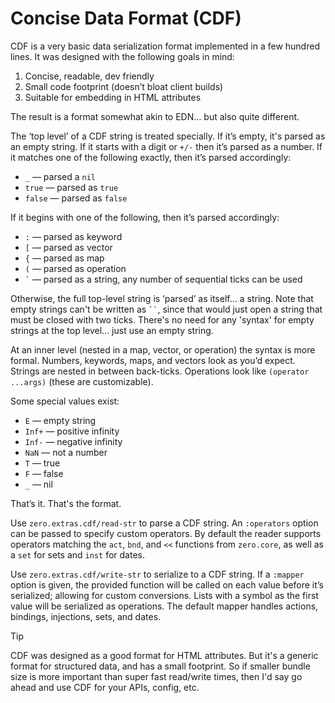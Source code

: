 # Concise Data Format (CDF)
CDF is a very basic data serialization format implemented in a few
hundred lines. It was designed with the following goals in mind:

1. Concise, readable, dev friendly
2. Small code footprint (doesn’t bloat client builds)
3. Suitable for embedding in HTML attributes

The result is a format somewhat akin to EDN… but also quite different.

The ‘top level’ of a CDF string is treated specially.  If it’s empty,
it's parsed as an empty string.  If it starts with a digit or `+/-`
then it’s parsed as a number. If it matches one of the following
exactly, then it’s parsed accordingly:

- `_` — parsed a `nil`
- `true` — parsed as `true`
- `false` — parsed as `false`

If it begins with one of the following, then it’s parsed accordingly:

- `:` — parsed as keyword
- `[` — parsed as vector
- `{` — parsed as map
- `(` — parsed as operation
- <code>`</code> — parsed as a string, any number of sequential ticks can be used

Otherwise, the full top-level string is ‘parsed’ as itself… a string.  Note that
empty strings can't be written as <code>``</code>, since that would just open a
string that must be closed with two ticks.  There's no need for any 'syntax' for
empty strings at the top level... just use an empty string.

At an inner level (nested in a map, vector, or operation) the syntax is more formal.
Numbers, keywords, maps, and vectors look as you’d expect.  Strings are nested in
between back-ticks.  Operations look like `(operator ...args)` (these are customizable).

Some special values exist:

- `E` — empty string
- `Inf+` — positive infinity
- `Inf-` — negative infinity
- `NaN`  — not a number
- `T` — true
- `F` — false
- `_` — nil

That’s it.  That's the format.

Use `zero.extras.cdf/read-str` to parse a CDF string.  An `:operators` option can be
passed to specify custom operators.  By default the reader supports operators matching
the `act`, `bnd`, and `<<` functions from `zero.core`, as well as a `set` for sets and
`inst` for dates.

Use `zero.extras.cdf/write-str` to serialize to a CDF string.  If a `:mapper` option
is given, the provided function will be called on each value before it’s serialized;
allowing for custom conversions.  Lists with a symbol as the first value will be
serialized as operations.  The default mapper handles actions, bindings, injections,
sets, and dates.

> [!TIP]
> CDF was designed as a good format for HTML attributes.  But it's a generic format
> for structured data, and has a small footprint.  So if smaller bundle size is more
> important than super fast read/write times, then I'd say go ahead and use CDF for
> your APIs, config, etc.
